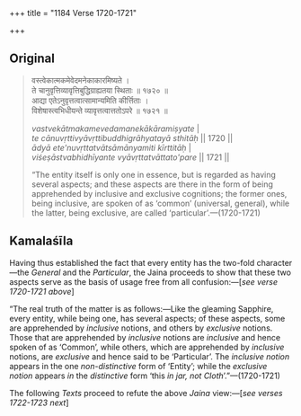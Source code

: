 +++
title = "1184 Verse 1720-1721"

+++
## Original 
>
> वस्त्वेकात्मकमेवेदमनेकाकारमिष्यते ।  
> ते चानुवृत्तिव्यावृत्तिबुद्धिग्राह्यतया स्थिताः ॥ १७२० ॥  
> आद्या एतेऽनुवृत्तत्वात्सामान्यमिति कीर्त्तिताः ।  
> विशेषास्त्वभिधीयन्ते व्यावृत्तत्वात्ततोऽपरे ॥ १७२१ ॥ 
>
> *vastvekātmakamevedamanekākāramiṣyate* \|  
> *te cānuvṛttivyāvṛttibuddhigrāhyatayā sthitāḥ* \|\| 1720 \|\|  
> *ādyā ete'nuvṛttatvātsāmānyamiti kīrttitāḥ* \|  
> *viśeṣāstvabhidhīyante vyāvṛttatvāttato'pare* \|\| 1721 \|\| 
>
> “The entity itself is only one in essence, but is regarded as having several aspects; and these aspects are there in the form of being apprehended by inclusive and exclusive cognitions; the former ones, being inclusive, are spoken of as ‘common’ (universal, general), while the latter, being exclusive, are called ‘particular’.—(1720-1721)



## Kamalaśīla

Having thus established the fact that every entity has the two-fold character—the *General* and the *Particular*, the Jaina proceeds to show that these two aspects serve as the basis of usage free from all confusion:—[*see verse 1720-1721 above*]

“The real truth of the matter is as follows:—Like the gleaming Sapphire, every entity, while being one, has several aspects; of these aspects, some are apprehended by *inclusive* notions, and others by *exclusive* notions. Those that are apprehended by *inclusive* notions are *inclusive* and hence spoken of as ‘Common’, while others, which are apprehended by *inclusive* notions, are *exclusive* and hence said to be ‘Particular’. The *inclusive notion* appears in the one *non-distinctive* form of ‘Entity’; while the *exclusive notion* appears *in* the *distinctive* form ‘this *in* *jar, not Cloth*’.”—(1720-1721)

The following *Texts* proceed to refute the above *Jaina* view:—[*see verses 1722-1723 next*]


